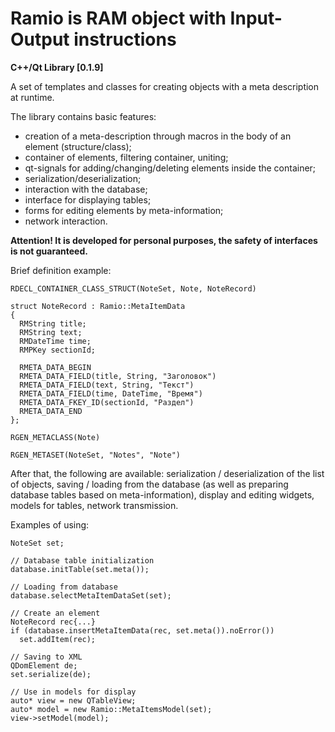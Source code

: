 # Ramio is RAM object with Input-Output instructions
**C++/Qt Library [0.1.9]**

A set of templates and classes for creating objects with a meta description at runtime.

The library contains basic features:
+ creation of a meta-description through macros in the body of an element (structure/class);
+ container of elements, filtering container, uniting;
+ qt-signals for adding/changing/deleting elements inside the container;
+ serialization/deserialization;
+ interaction with the database;
+ interface for displaying tables;
+ forms for editing elements by meta-information;
+ network interaction.

**Attention! It is developed for personal purposes, the safety of interfaces is not guaranteed.**

Brief definition example:

	RDECL_CONTAINER_CLASS_STRUCT(NoteSet, Note, NoteRecord)

	struct NoteRecord : Ramio::MetaItemData
	{
	  RMString title;
	  RMString text;
	  RMDateTime time;
	  RMPKey sectionId;

	  RMETA_DATA_BEGIN
	  RMETA_DATA_FIELD(title, String, "Заголовок")
	  RMETA_DATA_FIELD(text, String, "Текст")
	  RMETA_DATA_FIELD(time, DateTime, "Время")
	  RMETA_DATA_FKEY_ID(sectionId, "Раздел")
	  RMETA_DATA_END
	};

	RGEN_METACLASS(Note)

	RGEN_METASET(NoteSet, "Notes", "Note")

After that, the following are available: serialization / deserialization of the list of objects, saving / loading from the database (as well as preparing database tables based on meta-information), display and editing widgets, models for tables, network transmission.

Examples of using:

	NoteSet set;

	// Database table initialization
	database.initTable(set.meta());

	// Loading from database
	database.selectMetaItemDataSet(set);

	// Create an element
	NoteRecord rec{...}
	if (database.insertMetaItemData(rec, set.meta()).noError())
	  set.addItem(rec);

	// Saving to XML
	QDomElement de;
	set.serialize(de);

	// Use in models for display
	auto* view = new QTableView;
	auto* model = new Ramio::MetaItemsModel(set);
	view->setModel(model);
